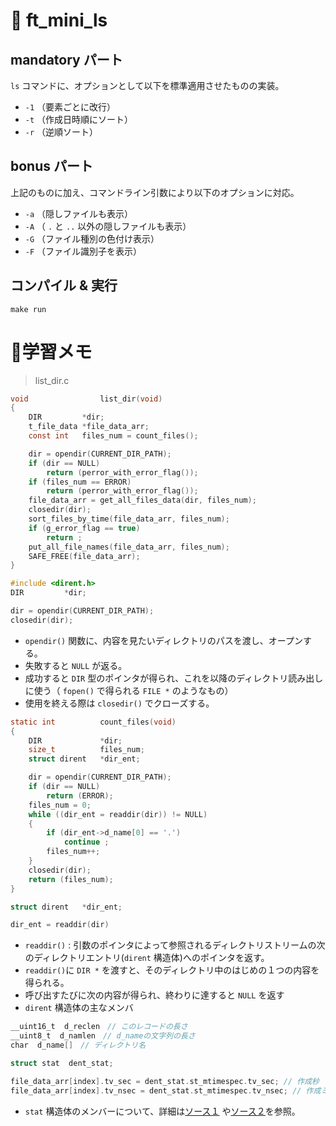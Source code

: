 # 📜 ft_mini_ls

## mandatory パート

`ls` コマンドに、オプションとして以下を標準適用させたものの実装。

- `-1` （要素ごとに改行）
- `-t` （作成日時順にソート）
- `-r` （逆順ソート）

## bonus パート

上記のものに加え、コマンドライン引数により以下のオプションに対応。

- `-a`  （隠しファイルも表示）
- `-A` （ `.` と `..` 以外の隠しファイルも表示）
- `-G` （ファイル種別の色付け表示）
- `-F` （ファイル識別子を表示）

## コンパイル & 実行

`make run`

# 📝学習メモ

> list_dir.c

```c
void				list_dir(void)
{
	DIR			*dir;
	t_file_data	*file_data_arr;
	const int	files_num = count_files();

	dir = opendir(CURRENT_DIR_PATH);
	if (dir == NULL)
		return (perror_with_error_flag());
	if (files_num == ERROR)
		return (perror_with_error_flag());
	file_data_arr = get_all_files_data(dir, files_num);
	closedir(dir);
	sort_files_by_time(file_data_arr, files_num);
	if (g_error_flag == true)
		return ;
	put_all_file_names(file_data_arr, files_num);
	SAFE_FREE(file_data_arr);
}
```

```c
#include <dirent.h>
DIR			*dir;

dir = opendir(CURRENT_DIR_PATH);
closedir(dir);
```

- `opendir()` 関数に、内容を見たいディレクトリのパスを渡し、オープンする。
- 失敗すると `NULL` が返る。
- 成功すると `DIR` 型のポインタが得られ、これを以降のディレクトリ読み出しに使う（ `fopen()` で得られる `FILE *` のようなもの）
- 使用を終える際は `closedir()` でクローズする。

```c
static int			count_files(void)
{
	DIR				*dir;
	size_t			files_num;
	struct dirent	*dir_ent;

	dir = opendir(CURRENT_DIR_PATH);
	if (dir == NULL)
		return (ERROR);
	files_num = 0;
	while ((dir_ent = readdir(dir)) != NULL)
	{
		if (dir_ent->d_name[0] == '.')
			continue ;
		files_num++;
	}
	closedir(dir);
	return (files_num);
}
```

```c
struct dirent	*dir_ent;

dir_ent = readdir(dir)
```

- `readdir()` : 引数のポインタによって参照されるディレクトリストリームの次のディレクトリエントリ(`dirent` 構造体)へのポインタを返す。
- `readdir()`に `DIR *` を渡すと、そのディレクトリ中のはじめの１つの内容を得られる。
- 呼び出すたびに次の内容が得られ、終わりに達すると `NULL` を返す
- `dirent` 構造体の主なメンバ

```c
__uint16_t  d_reclen　// このレコードの長さ
__uint8_t  d_namlen　// d_nameの文字列の長さ
char  d_name[]　// ディレクトリ名
```

```c
struct stat  dent_stat;

file_data_arr[index].tv_sec = dent_stat.st_mtimespec.tv_sec; // 作成秒
file_data_arr[index].tv_nsec = dent_stat.st_mtimespec.tv_nsec; // 作成ミリ秒
```

- `stat` 構造体のメンバーについて、詳細は[ソース１]([https://www.c-lang.net/stat/index.html](https://www.c-lang.net/stat/index.html)) や[ソース２]([https://nxmnpg.lemoda.net/ja/2/stat](https://nxmnpg.lemoda.net/ja/2/stat))を参照。